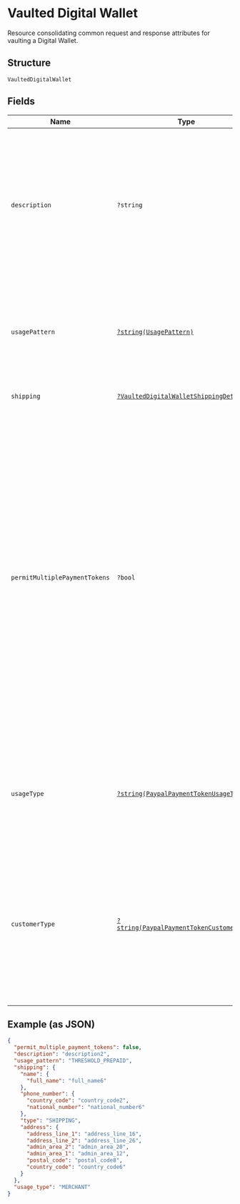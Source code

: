 
# Vaulted Digital Wallet

Resource consolidating common request and response attributes for vaulting a Digital Wallet.

## Structure

`VaultedDigitalWallet`

## Fields

| Name | Type | Tags | Description | Getter | Setter |
|  --- | --- | --- | --- | --- | --- |
| `description` | `?string` | Optional | The description displayed to the consumer on the approval flow for a digital wallet, as well as on the merchant view of the payment token management experience. exp: PayPal.com.<br><br>**Constraints**: *Minimum Length*: `1`, *Maximum Length*: `128`, *Pattern*: `^.*$` | getDescription(): ?string | setDescription(?string description): void |
| `usagePattern` | [`?string(UsagePattern)`](../../doc/models/usage-pattern.md) | Optional | Expected business/charge model for the billing agreement.<br><br>**Constraints**: *Minimum Length*: `1`, *Maximum Length*: `30`, *Pattern*: `^[0-9A-Z_]+$` | getUsagePattern(): ?string | setUsagePattern(?string usagePattern): void |
| `shipping` | [`?VaultedDigitalWalletShippingDetails`](../../doc/models/vaulted-digital-wallet-shipping-details.md) | Optional | The shipping details. | getShipping(): ?VaultedDigitalWalletShippingDetails | setShipping(?VaultedDigitalWalletShippingDetails shipping): void |
| `permitMultiplePaymentTokens` | `?bool` | Optional | Create multiple payment tokens for the same payer, merchant/platform combination. Use this when the customer has not logged in at merchant/platform. The payment token thus generated, can then also be used to create the customer account at merchant/platform. Use this also when multiple payment tokens are required for the same payer, different customer at merchant/platform. This helps to identify customers distinctly even though they may share the same PayPal account. This only applies to PayPal payment source.<br><br>**Default**: `false` | getPermitMultiplePaymentTokens(): ?bool | setPermitMultiplePaymentTokens(?bool permitMultiplePaymentTokens): void |
| `usageType` | [`?string(PaypalPaymentTokenUsageType)`](../../doc/models/paypal-payment-token-usage-type.md) | Optional | The usage type associated with a digital wallet payment token.<br><br>**Constraints**: *Minimum Length*: `1`, *Maximum Length*: `255`, *Pattern*: `^[0-9A-Z_]+$` | getUsageType(): ?string | setUsageType(?string usageType): void |
| `customerType` | [`?string(PaypalPaymentTokenCustomerType)`](../../doc/models/paypal-payment-token-customer-type.md) | Optional | The customer type associated with a digital wallet payment token. This is to indicate whether the customer acting on the merchant / platform is either a business or a consumer.<br><br>**Constraints**: *Minimum Length*: `1`, *Maximum Length*: `255`, *Pattern*: `^[0-9A-Z_]+$` | getCustomerType(): ?string | setCustomerType(?string customerType): void |

## Example (as JSON)

```json
{
  "permit_multiple_payment_tokens": false,
  "description": "description2",
  "usage_pattern": "THRESHOLD_PREPAID",
  "shipping": {
    "name": {
      "full_name": "full_name6"
    },
    "phone_number": {
      "country_code": "country_code2",
      "national_number": "national_number6"
    },
    "type": "SHIPPING",
    "address": {
      "address_line_1": "address_line_16",
      "address_line_2": "address_line_26",
      "admin_area_2": "admin_area_20",
      "admin_area_1": "admin_area_12",
      "postal_code": "postal_code8",
      "country_code": "country_code6"
    }
  },
  "usage_type": "MERCHANT"
}
```


